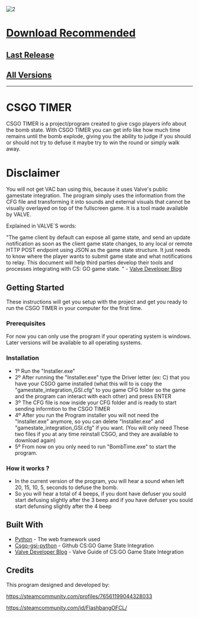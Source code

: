 ![2](https://i.imgur.com/Q02Jiaf.jpg)

# [Download Recommended](https://github.com/diogofrancosilva/csgotimer/archive/master.zip)
## [Last Release](https://github.com/diogofrancosilva/CSGO-Timer/releases/latest)
## [All Versions](https://github.com/diogofrancosilva/CSGO-Timer/releases)

---

# CSGO TIMER

CSGO TIMER is a project/program created to give csgo players info about the bomb state.
With CSGO TIMER you can get info like how much time remains until the bomb explode, giving you the ability to judge if you should or should not try to defuse it maybe try to win the round or simply walk away.

# Disclaimer

You will not get VAC ban using this, because it uses Valve's public gamestate integration. The program simply uses the information from the CFG file and transforming it into sounds and external visuals that cannot be visually overlayed on top of the fullscreen game.
It is a tool made available by VALVE.

Explained in VALVE´S words:

"The game client by default can expose all game state, and send an update notification as soon as the client game state changes, to any local or remote HTTP POST endpoint using JSON as the game state structure. It just needs to know where the player wants to submit game state and what notifications to relay. This document will help third parties develop their tools and processes integrating with CS: GO game state. " - [Valve Developer Blog](https://developer.valvesoftware.com/wiki/Counter-Strike:_Global_Offensive_Game_State_Integration)

## Getting Started

These instructions will get you setup with the project and get you ready to run the CSGO TIMER in your computer for the first time.

### Prerequisites

For now you can only use the program if your operating system is windows. Later versions will be available to all operating systems.

### Installation

* 1º Run the "Installer.exe"
* 2º After running the "Installer.exe" type the Driver letter (ex: C) that you have your CSGO game installed (what this will to is copy   the "gamestate_integration_GSI.cfg" to you game CFG folder so the game and the program can interact with each other) and press ENTER
* 3º The CFG file is now inside your CFG folder and is ready to start sending informtion to the CSGO TIMER
* 4º After you run the Program installer you will not need the "Installer.exe" anymore, so you can delete "Installer.exe" and             "gamestate_integration_GSI.cfg" if you want. (You will only need These two files if you at any time reinstall CSGO, and they are          available to download again)
* 5º From now on you only need to run "BombTime.exe" to start the program.

### How it works ?

* In the current version of the program, you will hear a sound when left 20, 15, 10, 5, seconds to defuse the bomb. 
* So you will hear a total of 4 beeps, if you dont have defuser you sould start defusing slightly after the 3 beep and if you have         defuser you sould start defunsing slightly after the 4 beep

## Built With

* [Python](https://www.python.org/) - The web framework used
* [Csgo-gsi-python](https://github.com/Erlendeikeland/csgo-gsi-python) - Github CS:GO Game State Integration
* [Valve Developer Blog](https://developer.valvesoftware.com/wiki/Counter-Strike:_Global_Offensive_Game_State_Integration) - Valve Guide of CS:GO Game State Integration

## Credits

This program designed and developed by:

https://steamcommunity.com/profiles/76561199044328033

https://steamcommunity.com/id/FlashbangOFCL/
